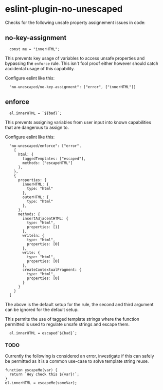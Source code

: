 # eslint-plugin-no-unescaped

Checks for the following unsafe property assignement issues in code:

## no-key-assignment

```
  const me = "innerHTML";
```

This prevents key usage of variables to access unsafe properties and bypassing the `enforce` rule. This isn't fool proof either however should catch accidental usage of this capability.

Configure eslint like this:

```
  "no-unescaped/no-key-assignment": ["error", ["innerHTML"]]
```


## enforce


```
  el.innerHTML = `${bad}`;
```

This prevents assigning variables from user input into known capabilities that are dangerous to assign to.

Configure eslint like this:

```
  "no-unescaped/enforce": ["error",
    {
      html: {
        taggedTemplates: ["escaped"],
        methods: ["escapeHTML"]
      },
    },
    {
      properties: {
        innerHTML: {
          type: "html"
        },
        outerHTML: {
          type: "html"
        },
      },
      methods: {
        insertAdjacentHTML: {
          type: "html",
          properties: [1]
        },
        writeln: {
          type: "html",
          properties: [0]
        },
        write: {
          type: "html",
          properties: [0]
        },
        createContextualFragment: {
          type: "html",
          properties: [0]
        }
      }
    }
  ]
```

The above is the default setup for the rule, the second and third argument can be ignored for the default setup.

This permits the use of tagged template strings where the function permitted is used to regulate unsafe strings and escape them.

```
  el.innerHTML = escaped`${bad}`;
```

### TODO

Currently the following is considered an error, investigate if this can safely be permitted as it is a common use-case to solve template string reuse.
```
function escapeMe(var) {
  return `Hey check this ${var}!`;
}
el.innerHTML = escapeMe(someVar);
```
